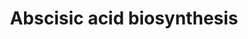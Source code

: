---
annotations:
- id: PW:0001310
  parent: classic metabolic pathway
  type: Pathway Ontology
  value: abscisic acid biosynthetic pathway
authors:
- Zimmerph
- Thomas
- Khanspers
- MaintBot
- Mkutmon
- Eweitz
- Egonw
description: 'Abscisic acid (ABA), also known as ''''abscisin II'''' and ''''dormin'''',
  is a [[wikipedia:plant hormone|plant hormone]].  ABA functions in many plant developmental
  processes, including bud [[wikipedia:dormancy|dormancy]].  Source: [[wikipedia:Abscisic_acid|Wikipedia]]'
last-edited: 2023-04-18
organisms:
- Arabidopsis thaliana
redirect_from:
- /index.php/Pathway:WP626
- /instance/WP626
- /instance/WP626_r126225
revision: r126225
schema-jsonld:
- '@context': https://schema.org/
  '@id': https://wikipathways.github.io/pathways/WP626.html
  '@type': Dataset
  creator:
    '@type': Organization
    name: WikiPathways
  description: 'Abscisic acid (ABA), also known as ''''abscisin II'''' and ''''dormin'''',
    is a [[wikipedia:plant hormone|plant hormone]].  ABA functions in many plant developmental
    processes, including bud [[wikipedia:dormancy|dormancy]].  Source: [[wikipedia:Abscisic_acid|Wikipedia]]'
  keywords:
  - ABA
  - ABA-aldehyde
  - ABA-aldehyde oxidase
  - Antheraxanthin
  - Neoxanthin
  - Neoxanthin cleavage enzyme
  - Neoxanthin synthase
  - Violaxanthin
  - Xanthoxin
  - Xanthoxin oxidase
  - Zeaxanthin epoxidase
  license: CC0
  name: Abscisic acid biosynthesis
seo: CreativeWork
title: Abscisic acid biosynthesis
wpid: WP626
---